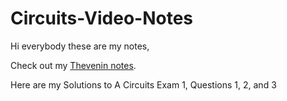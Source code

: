 # Circuits-Video-Notes
Hi everybody these are my notes,

Check out my [Thevenin notes](Thevenin_and_Norton_notes/5_Tricks_you_Need_to_Solve_Thevenin_Circuits.pdf).

Here are my Solutions to A Circuits Exam 1, Questions 1, 2, and 3
